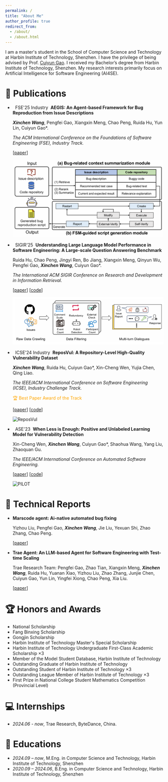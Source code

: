 ```yaml
---
permalink: /
title: "About Me"
author_profile: true
redirect_from: 
  - /about/
  - /about.html
---
```


I am a master's student in the School of Computer Science and Technology at Harbin Institute of Technology, Shenzhen. I have the privilege of being advised by Prof. <a href="https://cuiyungao.github.io/">Cuiyun Gao</a>. I received my Bachelor’s degree from Harbin Institute of Technology, Shenzhen. My research interests primarily focus on Artificial Intelligence for Software Engineering (AI4SE).

# 📝 Publications

- &nbsp; <span class="badge">FSE'25 Industry</span> &nbsp;**AEGIS: An Agent-based Framework for Bug Reproduction from Issue Descriptions**

  <span style="font-size:14px;"> <strong><em>Xinchen Wang</em></strong>, Pengfei Gao, Xiangxin Meng, Chao Peng, Ruida Hu, Yun Lin, Cuiyun Gao*.</span>

  <span style="font-size:14px;"> *The ACM International Conference on the Foundations of Software Engineering (FSE), Industry Track.* </span>

  <span style="font-size:14px;"> [[paper](https://dl.acm.org/doi/10.1145/3696630.3728557)] </span>

   ![AEGIS](./work_pictures/AEGIS.png)

- &nbsp; <span class="badge">SIGIR'25</span> &nbsp;**Understanding Large Language Model Performance in Software Engineering: A Large-scale Question Answering Benchmark**

  <span style="font-size:14px;"> Ruida Hu, Chao Peng, Jingyi Ren, Bo Jiang, Xiangxin Meng, Qinyun Wu, Pengfei Gao,  <strong><em>Xinchen Wang</em></strong>, Cuiyun Gao*. </span>

  <span style="font-size:14px;"> *The International ACM SIGIR Conference on Research and Development in Information Retrieval.* </span>

  <span style="font-size:14px;"> [[paper](https://dl.acm.org/doi/10.1145/3726302.3730262)] </span>
  <span style="font-size:14px;"> [[code](https://github.com/kinesiatricssxilm14/CodeRepoQA)] </span>

   ![CodeRepoQA](_pages/work_pictures/CodeRepoQA.png)


- &nbsp; <span class="badge">ICSE'24 Industry</span> &nbsp;**ReposVul: A Repository-Level High-Quality Vulnerability Dataset**

  <span style="font-size:14px;"> <strong><em>Xinchen Wang</em></strong>, Ruida Hu, Cuiyun Gao*, Xin-Cheng Wen, Yujia Chen, Qing Liao.</span>

  <span style="font-size:14px;"> *The IEEE/ACM International Conference on Software Engineering (ICSE), Industry Challenge Track.* </span>

  <span style="color: orange;"> 🏆 Best Paper Award of the Track </span>

  <span style="font-size:14px;"> [[paper](https://dl.acm.org/doi/10.1145/3639478.3647634)] </span>
  <span style="font-size:14px;"> [[code](https://github.com/Eshe0922/ReposVul)] </span>

   ![ReposVul](Eshe0922/_pages/work_pictures/ReposVul.png)


- &nbsp; <span class="badge">ASE'23</span> &nbsp;**When Less is Enough: Positive and Unlabeled Learning Model for Vulnerability Detection**

  <span style="font-size:14px;"> Xin-Cheng Wen, <strong><em>Xinchen Wang</em></strong>, Cuiyun Gao*, Shaohua Wang, Yang Liu, Zhaoquan Gu.</span>

  <span style="font-size:14px;"> *The IEEE/ACM International Conference on Automated Software Engineering.* </span>

  <span style="font-size:14px;"> [[paper](https://dl.acm.org/doi/10.1109/ASE56229.2023.00144)] </span>
  <span style="font-size:14px;"> [[code](https://github.com/Eshe0922/PILOT)] </span>

   ![PILOT](PILOT.png)



# 📜 Technical Reports

- **Marscode agent: Ai-native automated bug fixing**

  <span style="font-size:14px;"> Yizhou Liu, Pengfei Gao, <strong><em>Xinchen Wang</em></strong>, Jie Liu, Yexuan Shi, Zhao Zhang, Chao Peng.</span>

  <span style="font-size:14px;"> [[paper](https://arxiv.org/abs/2409.00899)] </span>

- **Trae Agent: An LLM-based Agent for Software Engineering with Test-time Scaling**

  <span style="font-size:14px;"> Trae Research Team: Pengfei Gao, Zhao Tian, Xiangxin Meng, <strong><em>Xinchen Wang</em></strong>, Ruida Hu, Yuanan Xiao, Yizhou Liu, Zhao Zhang, Junjie Chen, Cuiyun Gao, Yun Lin, Yingfei Xiong, Chao Peng, Xia Liu. </span>

  <span style="font-size:14px;"> [[paper](https://arxiv.org/abs/2507.23370)] </span>


# 🏆 Honors and Awards

- National Scholarship
- Fang Binxing Scholarship
- Gongjin Scholarship
- Harbin Institute of Technology Master's Special Scholarship
- Harbin Institute of Technology Undergraduate First-Class Academic Scholarship ×3
- Member of the Model Student Database, Harbin Institute of Technology
- Outstanding Graduate of Harbin Institute of Technology
- Outstanding Student of Harbin Institute of Technology ×3
- Outstanding League Member of Harbin Institute of Technology ×3
- First Prize in National College Student Mathematics Competition (Provincial Level)

# 💻 Internships

- *2024.06 - now*,  Trae Research, ByteDance, China.

# 📖 Educations

- *2024.09 – now*, M.Eng. in Computer Science and Technology, Harbin Institute of Technology, Shenzhen
- *2020.09 – 2024.06*, B.Eng. in Computer Science and Technology, Harbin Institute of Technology, Shenzhen

<!-- # 🛡️ Patents -->

<div style="width:250px; height:250px;">
  <script type="text/javascript" id="clstr_globe" src="//clustrmaps.com/globe.js?d=q2JzOPhOKNVDTcWqhjuK31MXWoRvASR8nNMnhDoqRXo"></script>
</div>

